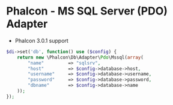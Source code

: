 # Phalcon - MS SQL Server (PDO) Adapter
- Phalcon 3.0.1 support
```php
$di->set('db', function() use ($config) {
	return new \Phalcon\Db\Adapter\Pdo\Mssql(array(
	    "name"         => "sqlsrv",
		"host"         => $config->database->host,
		"username"     => $config->database->username,
		"password"     => $config->database->password,
		"dbname"       => $config->database->name
	));
});

```
